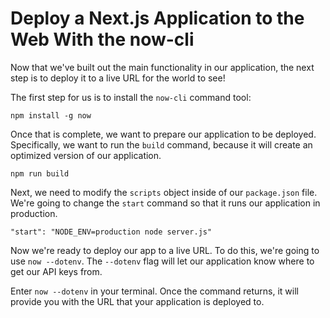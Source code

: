 # Deploy a Next.js Application to the Web With the now-cli

Now that we've built out the main functionality in our application, the next step is to deploy it to a live URL for the world to see!

The first step for us is to install the `now-cli` command tool:

`npm install -g now`

Once that is complete, we want to prepare our application to be deployed. Specifically, we want to run the `build` command, because it will create an optimized version of our application.

`npm run build`

Next, we need to modify the `scripts` object inside of our `package.json` file. We're going to change the `start` command so that it runs our application in production.

`"start": "NODE_ENV=production node server.js"`

Now we're ready to deploy our app to a live URL. To do this, we're going to use `now --dotenv`. The `--dotenv` flag will let our application know where to get our API keys from.

Enter `now --dotenv` in your terminal. Once the command returns, it will provide you with the URL that your application is deployed to.
